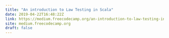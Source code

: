 ```yaml
---
title: "An introduction to Law Testing in Scala"
date: 2019-04-22T16:48:22Z
link: https://medium.freecodecamp.org/an-introduction-to-law-testing-in-scala-4243d72272f9?source=rss----336d898217ee---4
site: medium.freecodecamp.org
draft: false
---
```

